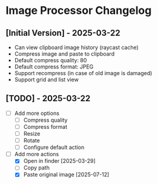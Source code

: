 # Image Processor Changelog

## [Initial Version] - 2025-03-22

- Can view clipboard image history (raycast cache)
- Compress image and paste to clipboard
- Default compress quality: 80
- Default compress format: JPEG
- Support recompress (in case of old image is damaged)
- Support grid and list view

## [TODO] - 2025-03-22

- [ ] Add more options
  - [ ] Compress quality
  - [ ] Compress format
  - [ ] Resize
  - [ ] Rotate
  - [ ] Configure default action
- [ ] Add more actions
  - [x] Open in finder [2025-03-29]
  - [ ] Copy path
  - [x] Paste original image [2025-07-12]
